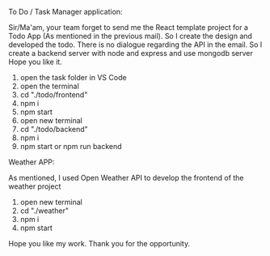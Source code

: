 To Do / Task Manager application:

Sir/Ma'am, your team forget to send me the React template project for a Todo App (As mentioned in the previous mail).
So I create the design and developed the todo.
There is no dialogue regarding the API in the email. So I create a backend server with node and express and use mongodb server
Hope you like it.

1. open the task folder in VS Code
2. open the terminal
3. cd "./todo/frontend"
4. npm i
5. npm start
6. open new terminal
7. cd "./todo/backend"
8. npm i
9. npm start or npm run backend

Weather APP:

As mentioned, I used Open Weather API to develop the frontend of the weather project

1. open new terminal
2. cd "./weather"
3. npm i
4. npm start

Hope you like my work.
Thank you for the opportunity.
